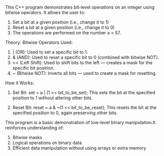 This C++ program demonstrates bit-level operations on an integer using bitwise operators. It allows the user to:
1. Set a bit at a given position (i.e., change it to 1)
2. Reset a bit at a given position (i.e., change it to 0)
3. The operations are performed on the number a = 57.

Theory:
Bitwise Operators Used:
1. | (OR): Used to set a specific bit to 1.
2. & (AND): Used to reset a specific bit to 0 (combined with bitwise NOT).
3. << (Left Shift): Used to shift bits to the left — creates a mask for the specific bit position.
4. ~ (Bitwise NOT): Inverts all bits — used to create a mask for resetting.

How it Works:
1. Set Bit:
   set = a | (1 << bit_to_be_set);
   This sets the bit at the specified position to 1 without altering other bits.

3. Reset Bit:
reset = a & ~(1 << bit_to_be_reset);
This resets the bit at the specified position to 0, again preserving other bits.

This program is a basic demonstration of low-level binary manipulation.It reinforces understanding of:
1. Bitwise masks
2. Logical operations on binary data
3. Efficient data manipulation without using arrays or extra memory
